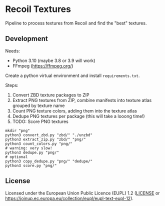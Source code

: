 # Recoil Textures

Pipeline to process textures from Recoil and find the "best" textures.

## Development

Needs:

* Python 3.10 (maybe 3.8 or 3.9 will work)
* FFmpeg (https://ffmpeg.org/)

Create a python virtual environment and install `requirements.txt`.

Steps:

1. Convert ZBD texture packages to ZIP
1. Extract PNG textures from ZIP, combine manifests into texture atlas grouped by texture name
1. Count PNG texture colors, adding them into the texture atlas
1. Dedupe PNG textures per package (this will take a looong time!)
1. TODO: Score PNG textures

```
mkdir "png"
python3 convert_zbd.py "zbd/" "./unzbd"
python3 extract_zip.py "zbd/" "png/"
python3 count_colors.py "png/"
# warning: very slow!
python3 dedupe.py "png/"
# optional
python3 copy_dedupe.py "png/" "dedupe/"
python3 score.py "png/"
```

## License

Licensed under the European Union Public Licence (EUPL) 1.2 ([LICENSE](LICENSE) or https://joinup.ec.europa.eu/collection/eupl/eupl-text-eupl-12).
